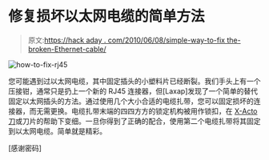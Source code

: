 # 修复损坏以太网电缆的简单方法

> 原文:[https://hack aday . com/2010/06/08/simple-way-to-fix the-broken-Ethernet-cable/](https://hackaday.com/2010/06/08/simple-way-to-fix-that-broken-ethernet-cable/)

![](../Images/cfe0a6e563d3b25d96f5cc6556f51050.png "how-to-fix-rj45")

您可能遇到过以太网电缆，其中固定插头的小塑料片已经断裂。我们手头上有一个压接钳，通常只是扔上一个新的 RJ45 连接器，但[Laxap]发现了一个简单的替代固定以太网插头的方法。通过使用几个大小合适的电缆扎带，您可以固定损坏的连接器，而无需更换。电缆扎带末端的四四方方的锁定机构被用作锁扣，在 [X-Acto 刀](http://en.wikipedia.org/wiki/X-Acto)或刀片的帮助下变细。一旦你得到了正确的配合，使用第二个电缆扎带将其固定到以太网电缆。简单就是精彩。

[感谢密码]